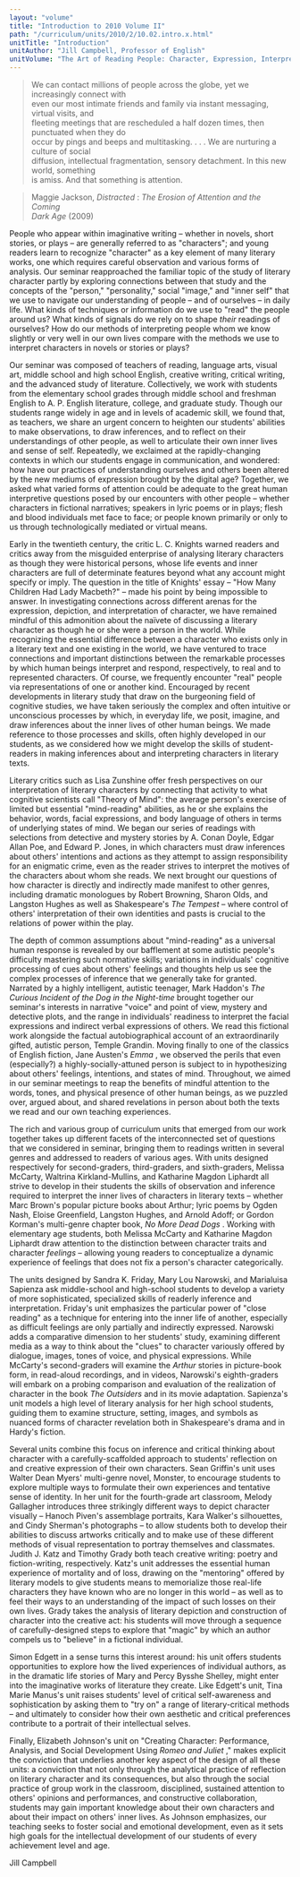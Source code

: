 ```yaml
---
layout: "volume"
title: "Introduction to 2010 Volume II"
path: "/curriculum/units/2010/2/10.02.intro.x.html"
unitTitle: "Introduction"
unitAuthor: "Jill Campbell, Professor of English"
unitVolume: "The Art of Reading People: Character, Expression, Interpretation"
---
```

<body>
<blockquote>
<dl>
<dt>
We can contact millions of people across the globe, yet we increasingly connect with
<dt>
even our most intimate friends and family via instant messaging, virtual visits, and
<dt>
fleeting meetings that are rescheduled a half dozen times, then punctuated when they do
<dt>
occur by pings and beeps and multitasking. . . .  We are nurturing a culture of social
<dt>
diffusion, intellectual fragmentation, sensory detachment.  In this new world, something
<dt>
is amiss.  And that something is attention.
</dt>
</dt>
</dt>
</dt>
</dt>
</dt>
</dl>
</blockquote>
<blockquote>
<dl>
<dt>
Maggie Jackson,
<i>
Distracted
</i>
:
<i>
The Erosion of Attention and the Coming
</i>
<dt>
<i>
Dark Age
</i>
(2009)
</dt>
</dt>
</dl>
</blockquote>
<p>
People who appear within imaginative writing – whether in novels, short stories, or plays –  are generally referred to as "characters"; and young readers learn to recognize "character" as a key element of many literary works, one which requires careful observation and various forms of analysis.  Our seminar reapproached the familiar topic of the study of literary character partly by exploring connections between that study and the concepts of the "person," "personality," social "image," and "inner self" that we use to navigate our understanding of people – and of ourselves – in daily life.  What kinds of techniques or information do we use to "read" the people around us? What kinds of signals do we rely on to shape
<i>
their
</i>
readings of ourselves?  How do our methods of interpreting people whom we know slightly or very well in our own lives compare with the methods we use to interpret characters in novels or stories or plays?
</p>
<p>
Our seminar was composed of teachers of reading, language arts, visual art, middle school and high school English, creative writing, critical writing, and the advanced study of literature.  Collectively, we work with students from the elementary school grades through middle school and freshman English to A. P. English literature, college, and graduate study.  Though our students range widely in age and in levels of academic skill, we found that, as teachers, we share an urgent concern to heighten our students' abilities to make observations, to draw inferences, and to reflect on their understandings of other people, as well to articulate their own inner lives and sense of self.  Repeatedly, we exclaimed at the rapidly-changing contexts in which our students engage in communication, and wondered:  how have our practices of understanding ourselves and others been altered by the new mediums of expression brought by the digital age?  Together, we asked what varied forms of attention could be adequate to the great human interpretive questions posed by our encounters with other people – whether characters in fictional narratives; speakers in lyric poems or in plays; flesh and blood individuals met face to face; or people known primarily or only to us through technologically mediated or virtual means.
</p>
<p>
Early in the twentieth century, the critic L. C. Knights warned readers and critics away from the misguided enterprise of analysing literary characters as though they were historical persons, whose life events and inner characters are full of determinate features beyond what any account might specify or imply.  The question in the title of Knights' essay – "How Many Children Had Lady Macbeth?" – made his point by being impossible to answer.  In investigating connections across different arenas for the expression, depiction, and interpretation of character, we have remained mindful of this admonition about the naïvete of discussing a literary character as though he or she were a person in the world.  While recognizing the essential difference between a character who exists only in a literary text and one existing in the world, we have ventured to trace connections and important distinctions between the remarkable processes by which human beings interpret and respond, respectively, to real and to represented characters.  Of course, we frequently encounter "real" people via representations of one or another kind.  Encouraged by recent developments in literary study that draw on the burgeoning field of cognitive studies, we have taken seriously the complex and often intuitive or unconscious processes by which, in everyday life, we posit, imagine, and draw inferences about the inner lives of other human beings.  We made reference to those processes and skills, often highly developed in our students, as we considered how we might develop the skills of student-readers in making inferences about and interpreting characters in literary texts.
</p>
<p>
Literary critics such as Lisa Zunshine offer fresh perspectives on our interpretation of literary characters by connecting that activity to what cognitive scientists call "Theory of Mind":  the average person's exercise of limited but essential "mind-reading" abilities, as he or she explains the behavior, words, facial expressions, and body language of others in terms of underlying states of mind.  We began our series of readings with selections from detective and mystery stories by A. Conan Doyle, Edgar Allan Poe, and Edward P. Jones, in which characters must draw inferences about others' intentions and actions as they attempt to assign responsibility for an enigmatic crime, even as the reader strives to interpret the motives of the characters about whom she reads.  We next brought our questions of how character is directly and indirectly made manifest to other genres, including dramatic monologues by Robert Browning, Sharon Olds, and Langston Hughes as well as Shakespeare's
<i>
The Tempest
</i>
– where control of others' interpretation of their own identities and pasts is crucial to the relations of power within the play.
</p>
<p>
The depth of common assumptions about "mind-reading" as a universal human response is revealed by our bafflement at some autistic people's difficulty mastering such normative skills; variations in individuals' cognitive processing of cues about others' feelings and thoughts help us see the complex processes of inference that we generally take for granted.  Narrated by a highly intelligent, autistic teenager, Mark Haddon's
<i>
The Curious Incident of the Dog in the Night-time
</i>
brought together our seminar's interests in narrative "voice" and point of view, mystery and detective plots, and the range in individuals' readiness to interpret the facial expressions and indirect verbal expressions of others.  We read this fictional work alongside the factual autobiographical account of an extraordinarily gifted, autistic person, Temple Grandin.  Moving finally to one of the classics of English fiction, Jane Austen's
<i>
Emma
</i>
, we observed the perils that even (especially?) a highly-socially-attuned person is subject to in hypothesizing about others' feelings, intentions, and states of mind.  Throughout, we aimed in our seminar meetings to reap the benefits of mindful attention to the words, tones, and physical presence of other human beings, as we puzzled over, argued about, and shared revelations in person about both the texts we read and our own teaching experiences.
</p>
<p>
The rich and various group of curriculum units that emerged from our work together takes up different facets of the interconnected set of questions that we considered in seminar, bringing them to readings written in several genres and addressed to readers of various ages.  With units designed respectively for second-graders, third-graders, and sixth-graders, Melissa McCarty, Waltrina Kirkland-Mullins, and Katharine Magdon Liphardt all strive to develop in their students the skills of observation and inference required to interpret the inner lives of characters in literary texts – whether Marc Brown's popular picture books about Arthur; lyric poems by Ogden Nash, Eloise Greenfield, Langston Hughes, and Arnold Adoff; or Gordon Korman's multi-genre chapter book,
<i>
No More Dead Dogs
</i>
.  Working with elementary age students, both Melissa McCarty and Katharine Magdon Liphardt draw attention to the distinction between character traits and character
<i>
feelings
</i>
– allowing young readers to conceptualize a dynamic experience of feelings that does not fix a person's character categorically.
</p>
<p>
The units designed by Sandra K. Friday, Mary Lou Narowski, and Marialuisa Sapienza  ask middle-school and high-school students to develop a variety of more sophisticated, specialized skills of readerly inference and interpretation.  Friday's unit emphasizes the particular power of "close reading" as a technique for entering into the inner life of another, especially as difficult feelings are only partially and indirectly expressed.  Narowski adds a comparative dimension to her students' study, examining different media as a way to think about the "clues" to character variously offered by dialogue, images, tones of voice, and physical expressions.  While McCarty's second-graders will examine the
<i>
Arthur
</i>
stories in picture-book form, in read-aloud recordings, and in videos, Narowski's eighth-graders will embark on a probing comparison and evaluation of the realization of character in the book
<i>
The Outsiders
</i>
and in its movie adaptation.  Sapienza's unit models a high level of literary analysis for her high school students, guiding them to examine structure, setting, images, and symbols as nuanced forms of character revelation both in Shakespeare's drama and in Hardy's fiction.
</p>
<p>
Several units combine this focus on inference and critical thinking about character with a carefully-scaffolded approach to students' reflection on and creative expression of their own characters.  Sean Griffin's unit uses Walter Dean Myers' multi-genre novel, Monster, to encourage students to explore multiple ways to formulate their own experiences and tentative sense of identity.  In her unit for the fourth-grade art classroom, Melody Gallagher introduces three strikingly different ways to depict character visually – Hanoch Piven's assemblage portraits, Kara Walker's silhouettes, and Cindy Sherman's photographs – to allow students both to develop their abilities to discuss artworks critically and to make use of these different methods of visual representation to portray themselves and classmates.  Judith J. Katz and Timothy Grady both teach creative writing:  poetry and fiction-writing, respectively.  Katz's unit addresses the essential human experience of mortality and of loss, drawing on the "mentoring" offered by literary models to give students means to memorialize those real-life characters they have known who are no longer in this world – as well as to feel their ways to an understanding of the impact of such losses on their own lives.  Grady takes the analysis of literary depiction and construction of character into the creative act:  his students will move through a sequence of carefully-designed steps to explore that "magic" by which an author compels us to "believe" in a fictional individual.
</p>
<p>
Simon Edgett in a sense turns this interest around:  his unit offers students opportunities to explore how the lived experiences of individual authors, as in the dramatic life stories of Mary and Percy Bysshe Shelley, might enter into the imaginative works of literature they create.  Like Edgett's unit, Tina Marie Manus's unit raises students' level of critical self-awareness and sophistication by asking them to "try on" a range of literary-critical methods – and ultimately to consider how their own aesthetic and critical preferences contribute to a portrait of their intellectual selves.
</p>
<p>
Finally, Elizabeth Johnson's unit on "Creating Character: Performance, Analysis, and Social Development Using
<i>
Romeo and Juliet
</i>
," makes explicit the conviction that underlies another key aspect of the design of all these units:  a conviction that not only through the analytical practice of reflection on literary character and its consequences, but also through the social practice of group work in the classroom, disciplined, sustained attention to others' opinions and performances, and constructive collaboration, students may gain important knowledge about their own characters and about their impact on others' inner lives.  As Johnson emphasizes, our teaching seeks to foster social and emotional development, even as it sets high goals for the intellectual development of our students of every achievement level and age.
</p>
<p>
Jill Campbell
</p>
</body>
